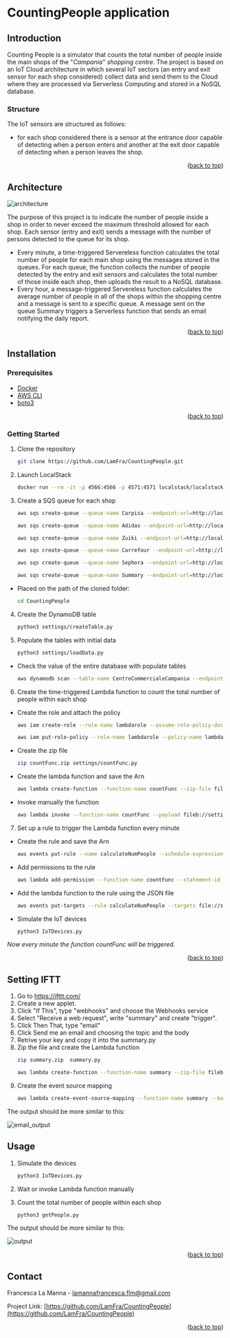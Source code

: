 <div id="top"></div>

# CountingPeople application
## Introduction
Counting People is a simulator that counts the total number of people 
inside the main shops of the "_Campania_" _shopping centre_. The project is based on an IoT Cloud architecture in which several IoT sectors 
(an entry and exit sensor for each shop considered) collect data and send them 
to the Cloud where they are processed via Serverless Computing and stored in 
a NoSQL database. 

### Structure 

The IoT sensors are structured as follows:
- for each shop considered there is a sensor at the entrance door capable of detecting when a person enters and another 
at the exit door capable of detecting when a person leaves the shop.

<p align="right">(<a href="#top">back to top</a>)</p>

## Architecture

![architecture](https://github.com/LamFra/CountingPeople/blob/main/img/architecture.PNG?raw=true)

The purpose of this project is to indicate the 
number of people inside a shop in order to never exceed the maximum threshold allowed for each shop. 
Each sensor (entry and exit) sends a message with the number of persons detected to the queue for its shop.
* Every minute, a time-triggered Servereless function calculates the total number of people for each main shop
using the messages stored in the queues. For each queue, the function collects
the number of people detected by the entry and exit sensors and calculates 
the total number of those inside each shop, then uploads the result to a NoSQL 
database.
* Every hour, a message-triggered Servereless function calculates the average number of people in all of the shops within the shopping centre and a message is sent to a specific queue. A message sent on the queue Summary triggers a Serverless function that sends an email notifying the daily report. 

<p align="right">(<a href="#top">back to top</a>)</p>

## Installation
### Prerequisites

* [Docker](https://docs.docker.com/get-docker/)
* [AWS CLI](https://docs.aws.amazon.com/cli/latest/userguide/getting-started-install.html)
* [boto3](https://boto3.amazonaws.com/v1/documentation/api/latest/guide/quickstart.html)

<p align="right">(<a href="#top">back to top</a>)</p>

### Getting Started

1. Clone the repository
   ```sh
   git clone https://github.com/LamFra/CountingPeople.git
   ```
2. Launch LocalStack
   ```sh
   docker run --rm -it -p 4566:4566 -p 4571:4571 localstack/localstack
   ```
3. Create a SQS queue for each shop
   ```sh
   aws sqs create-queue --queue-name Carpisa --endpoint-url=http://localhost:4566
   ```   
    ```sh
   aws sqs create-queue --queue-name Adidas --endpoint-url=http://localhost:4566
   ```  
    ```sh
   aws sqs create-queue --queue-name Zuiki --endpoint-url=http://localhost:4566
   ```  
    ```sh
   aws sqs create-queue --queue-name Carrefour --endpoint-url=http://localhost:4566
   ```  
    ```sh
   aws sqs create-queue --queue-name Sephora --endpoint-url=http://localhost:4566
   ``` 
   ```sh
   aws sqs create-queue --queue-name Summary --endpoint-url=http://localhost:4566
   ``` 
- Placed on the path of the cloned folder:
    ```sh
   cd CountingPeople
   ``` 
   
4. Create the DynamoDB table
   ```sh
   python3 settings/createTable.py
   ``` 
5. Populate the tables with initial data
    ```sh
   python3 settings/loadData.py
   ``` 
- Check the value of the entire database with populate tables
    ```sh
   aws dynamodb scan --table-name CentroCommercialeCampania --endpoint-url=http://localhost:4566
   ``` 
6. Create the time-triggered Lambda function to count the total number of people within each shop
- Create the role and attach the policy  
    ```sh
  aws iam create-role --role-name lambdarole --assume-role-policy-document file://settings/role.json --query 'Role.Arn' --endpoint-url=http://localhost:4566
   ``` 
    ```sh
  aws iam put-role-policy --role-name lambdarole --policy-name lambdapolicy --policy-document file://settings/policy.json --endpoint-url=http://localhost:4566
   ``` 
- Create the zip file
   ```sh
  zip countFunc.zip settings/countFunc.py
   ``` 
- Create the lambda function and save the Arn
    ```sh
  aws lambda create-function --function-name countFunc --zip-file fileb://countFunc.zip --handler /settings/countFunc.lambda_handler --runtime python3.6 --role arn:aws:iam::000000000000:role/lambdarole --endpoint-url=http://localhost:4566
   ``` 
- Invoke manually the function
    ```sh
  aws lambda invoke --function-name countFunc --payload fileb://settings/shop.json out --endpoint-url=http://localhost:4566
   ``` 
7. Set up a rule to trigger the Lambda function every minute
- Create the rule and save the Arn
    ```sh
  aws events put-rule --name calculateNumPeople --schedule-expression 'rate(1 minutes)' --endpoint-url=http://localhost:4566
   ``` 
- Add permissions to the rule 
    ```sh
  aws lambda add-permission --function-name countFunc --statement-id calculateNumPeople --action 'lambda:InvokeFunction' --principal events.amazonaws.com --source-arn arn:aws:events:us-east-2:000000000000:rule/countFunc --endpoint-url=http://localhost:4566
   ```
- Add the lambda function to the rule using the JSON file 
   ```sh
  aws events put-targets --rule calculateNumPeople --targets file://settings/target.json --endpoint-url=http://localhost:4566
   ``` 
- Simulate the IoT devices
   ```sh
  python3 IoTDevices.py
   ``` 
_Now every minute the function countFunc will be triggered._

<p align="right">(<a href="#top">back to top</a>)</p>

## Setting IFTT
1. Go to https://ifttt.com/
2. Create a new applet.
3. Click "If This", type "webhooks" and choose the Webhooks service
4. Select "Receive a web request", write "summary" and create "trigger".
5. Click Then That, type "email"
6. Click Send me an email and choosing the topic and the body 
7. Retrive your key and copy it into the summary.py
8. Zip the file and create the Lambda function
    ```sh
   zip summary.zip  summary.py
    ```
    ```sh
   aws lambda create-function --function-name summary --zip-file fileb://summary.zip --handler summary.lambda_handler --runtime python3.6 --role arn:aws:iam::000000000000:role/lambdarole --endpoint-url=http://localhost:4566
    ```
9. Create the event source mapping 
    ```sh
   aws lambda create-event-source-mapping --function-name summary --batch-size 5 --maximum-batching-window-in-seconds 60 --event-source-arn arn:aws:sqs:us-east-2:000000000000:Summary --endpoint-url=http://localhost:4566
    ```
    
The output should be more similar to this: 

![email_output](https://github.com/LamFra/CountingPeople/blob/main/img/output_mail.PNG?raw=true)

## Usage
1. Simulate the devices
    ```sh
   python3 IoTDevices.py
    ```
2. Wait or invoke Lambda function manually

3. Count the total number of people within each shop
   ```sh
   python3 getPeople.py
    ```
The output should be more similar to this: 

![output](https://github.com/LamFra/CountingPeople/blob/main/img/output.PNG?raw=true)

<p align="right">(<a href="#top">back to top</a>)</p>


<!-- CONTACT -->
## Contact

Francesca La Manna - lamannafrancesca.flm@gmail.com

Project Link: [https://github.com/LamFra/CountingPeople](https://github.com/LamFra/CountingPeople)

<p align="right">(<a href="#top">back to top</a>)</p>
